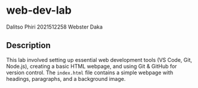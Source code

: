 # web-dev-lab

Dalitso Phiri 2021512258
Webster Daka 

## Description
This lab involved setting up essential web development tools (VS Code, Git, Node.js), creating a basic HTML webpage, and using Git & GitHub for version control. The `index.html` file contains a simple webpage with headings, paragraphs, and a background image.
